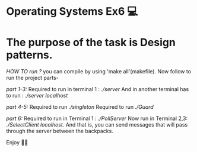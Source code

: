 # Operating Systems Ex6 💻

# The purpose of the task is Design patterns.

_HOW TO run ?_
you can compile by using 'make all'(makefile).
Now follow to run the project parts-

_part 1-3:_
Required to run in terminal 1 :  _./server_
And in another terminal has to run : _./server localhost_

_part 4-5:_
Required to run _./singleton_
Required to run _./Guard_

_part 6:_
Required to run in Terminal 1 : _./PollServer_ Now run in Terminal 2,3: _./SelectClient localhost_.
And that is, you can send messages that will pass through the server between the backpacks.

Enjoy 🙂🙂